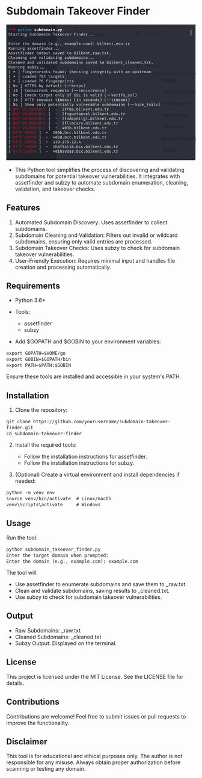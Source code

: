 # Subdomain Takeover Finder

![run](https://github.com/onurcangnc/subdomain_takeover_finder/blob/main/example.PNG?raw=true)

- This Python tool simplifies the process of discovering and validating subdomains for potential takeover vulnerabilities. It integrates with assetfinder and subzy to automate subdomain enumeration, cleaning, validation, and takeover checks.

## Features

1. Automated Subdomain Discovery: Uses assetfinder to collect subdomains.
2. Subdomain Cleaning and Validation: Filters out invalid or wildcard subdomains, ensuring only valid entries are processed.
3. Subdomain Takeover Checks: Uses subzy to check for subdomain takeover vulnerabilities.
4. User-Friendly Execution: Requires minimal input and handles file creation and processing automatically.

## Requirements

- Python 3.6+
- Tools:
    - assetfinder
    - subzy

- Add $GOPATH and $GOBIN to your environment variables:

```
export GOPATH=$HOME/go
export GOBIN=$GOPATH/bin
export PATH=$PATH:$GOBIN
```

Ensure these tools are installed and accessible in your system's PATH.


## Installation

1. Clone the repository:

```
git clone https://github.com/yourusername/subdomain-takeover-finder.git
cd subdomain-takeover-finder
```

2. Install the required tools:
    - Follow the installation instructions for assetfinder.
    - Follow the installation instructions for subzy.

3. (Optional) Create a virtual environment and install dependencies if needed:

```
python -m venv env
source venv/bin/activate  # Linux/macOS
venv\Scripts\activate     # Windows
```

## Usage
Run the tool:

```
python subdomain_takeover_finder.py
Enter the target domain when prompted:
Enter the domain (e.g., example.com): example.com
```

The tool will:
- Use assetfinder to enumerate subdomains and save them to <domain>_raw.txt.
- Clean and validate subdomains, saving results to <domain>_cleaned.txt.
- Use subzy to check for subdomain takeover vulnerabilities.

## Output
- Raw Subdomains: <domain>_raw.txt
- Cleaned Subdomains: <domain>_cleaned.txt
- Subzy Output: Displayed on the terminal.

## License
This project is licensed under the MIT License. See the LICENSE file for details.

## Contributions
Contributions are welcome! Feel free to submit issues or pull requests to improve the functionality.

## Disclaimer
This tool is for educational and ethical purposes only. The author is not responsible for any misuse. Always obtain proper authorization before scanning or testing any domain.
